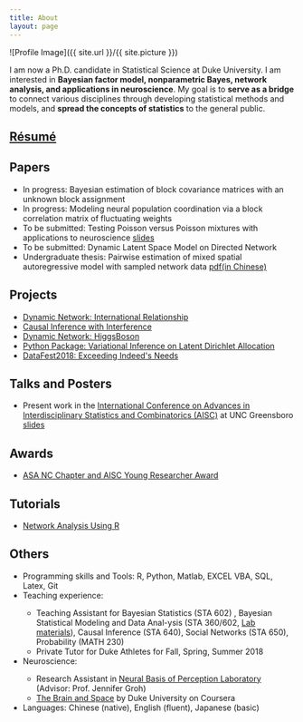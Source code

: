 ```yaml
---
title: About
layout: page
---
```

![Profile Image]({{ site.url }}/{{ site.picture }})



<p> I am now a Ph.D. candidate in Statistical Science at Duke University. I am interested in <b>Bayesian factor model, nonparametric Bayes, network analysis, and applications in neuroscience</b>. My goal is to <b>serve as a bridge</b> to connect various disciplines through developing statistical methods and models, and <b>spread the concepts of statistics</b> to the general public. </p>


<h2><a href="https://github.com/YunranChen/yunranchen.github.io/blob/master/assets/pdf/YunranChen_CV.pdf">Résumé</a></h2>

<h2>Papers</h2>

<ul>
	<li>In progress: Bayesian estimation of block covariance matrices with an unknown block assignment</li>
	<li>In progress: Modeling neural population coordination via a block correlation matrix of fluctuating weights</li>
	<li>To be submitted: Testing Poisson versus Poisson mixtures with applications to neuroscience <a href="https://github.com/YunranChen/yunranchen.github.io/blob/master/assets/pdf/AISC.pdf">slides</a></li>
	<li>To be submitted: Dynamic Latent Space Model on Directed Network</li>
	<li>Undergraduate thesis: Pairwise estimation of mixed spatial autoregressive model with sampled network data <a href="https://github.com/YunranChen/yunranchen.github.io/blob/master/assets/pdf/undergradthesis.pdf">pdf(in Chinese)</a></li>
</ul>

<h2>Projects</h2>

<ul>
	<li><a href="https://github.com/YunranChen/DynamicRelationship">Dynamic Network: International Relationship</a></li>
	<li><a href="https://github.com/YunranChen/Interference_in_CI">Causal Inference with Interference</a></li>
	<li><a href="https://github.com/YunranChen/HiggsBoson">Dynamic Network: HiggsBoson</a></li>
	<li><a href="https://github.com/YunranChen/VIonLDA">Python Package: Variational Inference on Latent Dirichlet Allocation</a></li>
	<li><a href="https://github.com/YunranChen/DataFest2018">DataFest2018: Exceeding Indeed's Needs</a></li>
</ul>


<h2>Talks and Posters</h2>

<ul>
	<li>Present work in the <a href="https://www.uncg.edu/mat/aisc/2018/index.html">International Conference on Advances in Interdisciplinary Statistics and Combinatorics (AISC)</a> at UNC Greensboro <a href="https://github.com/YunranChen/yunranchen.github.io/blob/master/assets/pdf/AISC.pdf">slides</a></li>
	
</ul>


<h2>Awards</h2>

<ul>
	<li> <a href="https://community.amstat.org/northcarolina/students">ASA NC Chapter and AISC Young Researcher Award</a></li>
	
</ul>

<h2>Tutorials</h2>

<ul>
	<li><a href="https://github.com/YunranChen/STA650Lab">Network Analysis Using R</a></li>

</ul>

<h2>Others</h2>

<ul class="skill-list">
	<li>Programming skills and Tools: R, Python, Matlab, EXCEL VBA, SQL, Latex, Git</li>
	<li>Teaching experience:</li> 
	<ul>
		<li>Teaching Assistant for Bayesian Statistics (STA 602) , Bayesian Statistical Modeling and Data Anal-ysis (STA 360/602,  <a href="https://github.com/YunranChen/STA650Lab">Lab materials</a>), Causal Inference (STA 640), Social Networks (STA 650), Probability (MATH 230)
		<li>Private Tutor for Duke Athletes for Fall, Spring, Summer 2018</li>
	</ul>
	<li>Neuroscience: </li>
	<ul>
		<li>Research Assistant in <a href="https://people.duke.edu/~jmgroh/">Neural Basis of Perception Laboratory</a> (Advisor: Prof. Jennifer Groh)</li>
		<li><a href="https://www.coursera.org/learn/human-brain">The Brain and Space</a> by Duke University on Coursera</li>
	</ul>
	<li>Languages: Chinese (native), English (fluent), Japanese (basic)</li>

</ul>
